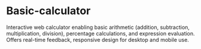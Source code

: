 # Basic-calculator
Interactive web calculator enabling basic arithmetic (addition, subtraction, multiplication, division), percentage calculations, and expression evaluation. Offers real-time feedback, responsive design for desktop and mobile use.
